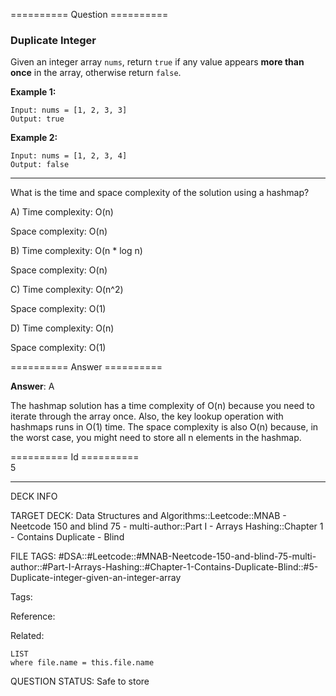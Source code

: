========== Question ==========  

### Duplicate Integer

Given an integer array `nums`, return `true` if any value appears **more than once** in the array, otherwise return `false`.

**Example 1:**

```
Input: nums = [1, 2, 3, 3]
Output: true
```

**Example 2:**

```
Input: nums = [1, 2, 3, 4]
Output: false
```

---

What is the time and space complexity of the solution using a hashmap?

A) Time complexity: O(n)

Space complexity: O(n)

B) Time complexity: O(n \* log n)

Space complexity: O(n)

C) Time complexity: O(n^2)

Space complexity: O(1)

D) Time complexity: O(n)

Space complexity: O(1)  

========== Answer ==========  

**Answer**: A

The hashmap solution has a time complexity of O(n) because you need to iterate through the array once. Also, the key lookup operation with hashmaps runs in O(1) time. The space complexity is also O(n) because, in the worst case, you might need to store all n elements in the hashmap.

========== Id ==========  
5

---

DECK INFO

TARGET DECK: Data Structures and Algorithms::Leetcode::MNAB - Neetcode 150 and blind 75 - multi-author::Part I - Arrays Hashing::Chapter 1 - Contains Duplicate - Blind

FILE TAGS: #DSA::#Leetcode::#MNAB-Neetcode-150-and-blind-75-multi-author::#Part-I-Arrays-Hashing::#Chapter-1-Contains-Duplicate-Blind::#5-Duplicate-integer-given-an-integer-array

Tags:

Reference:

Related:

```dataview
LIST
where file.name = this.file.name
```
QUESTION STATUS: Safe to store
